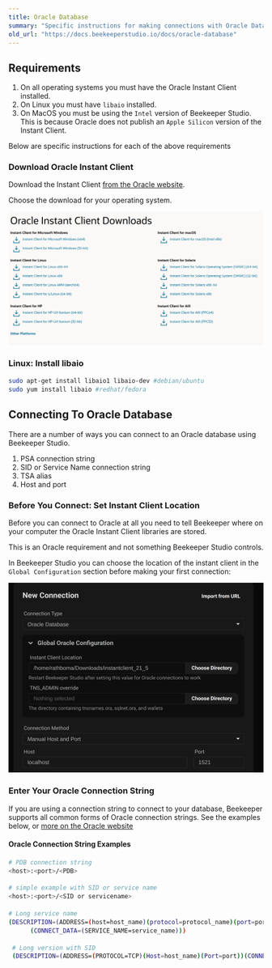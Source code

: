 ```yaml
---
title: Oracle Database
summary: "Specific instructions for making connections with Oracle Database"
old_url: "https://docs.beekeeperstudio.io/docs/oracle-database"
---
```


## Requirements

1. On all operating systems you must have the Oracle Instant Client installed.
2. On Linux you must have `libaio` installed.
3. On MacOS you must be using the `Intel` version of Beekeeper Studio. This is because Oracle does not publish an `Apple Silicon` version of the Instant Client.

Below are specific instructions for each of the above requirements

### Download Oracle Instant Client

Download the Instant Client [from the Oracle website](https://www.oracle.com/cis/database/technologies/instant-client/downloads.html).

Choose the download for your operating system.

[![Oracle Instant Client download page](../../assets/images/instant-client-download.png)](https://www.oracle.com/cis/database/technologies/instant-client/downloads.html)


### Linux: Install libaio

```bash
sudo apt-get install libaio1 libaio-dev #debian/ubuntu
sudo yum install libaio #redhat/fedora
```

## Connecting To Oracle Database

There are a number of ways you can connect to an Oracle database using Beekeeper Studio.

1. PSA connection string
1. SID or Service Name connection string
2. TSA alias
3. Host and port


### Before You Connect: Set Instant Client Location

Before you can connect to Oracle at all you need to tell Beekeeper where on your computer the Oracle Instant Client libraries are stored.

This is an Oracle requirement and not something Beekeeper Studio controls.

In Beekeeper Studio you can choose the location of the instant client in the `Global Configuration` section before making your first connection:

![Set oracle instant client](../../assets/images/oracle-database-62.png)


### Enter Your Oracle Connection String

If you are using a connection string to connect to your database, Beekeeper supports all common forms of Oracle connection strings. See the examples below, or [more on the Oracle website](https://docs.oracle.com/en/database/other-databases/essbase/21/essoa/connection-string-formats.html)

#### Oracle Connection String Examples

```bash
# PDB connection string
<host>:<port>/<PDB>

# simple example with SID or service name
<host>:<port>/<SID or servicename>

# Long service name
(DESCRIPTION=(ADDRESS=(host=host_name)(protocol=protocol_name)(port=port_number))
      (CONNECT_DATA=(SERVICE_NAME=service_name)))

 # Long version with SID
 (DESCRIPTION=(ADDRESS=(PROTOCOL=TCP)(Host=host_name)(Port=port))(CONNECT_DATA=(SID=sid_here)))
```
